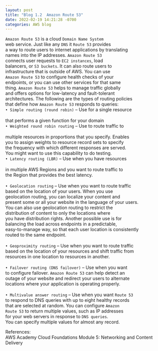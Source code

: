 ```yaml
---
layout: post
title: "Blog 1.2  Amazon Route 53"
date: 2022-02-19 14:21:28 -0700
categories: AWS blog
---
```

`Amazon Route 53` is a cloud `Domain Name System`  <br>
 web service. Just like any `DNS`  it `Route 53` provides <br>
 a way to route users to internet applications by translating <br>
 names into the IP addresses. `Amazon Route 53` <br>
 connects user requests to `EC2 instances`, load <br>
 balancers, or `S3 buckets`. It can also route users to <br>
 infrastructure that is outside of AWS. You can use <br>
 `Amazon Route 53` to configure health checks of your <br>
 endpoints, or you can use other services for that same <br>
 thing. `Amazon Route 53` helps to manage traffic globally <br>
 and offers options for low-latency and fault-tolerant <br>
architectures. The following are the types of routing policies <br>
 that define how `Amazon Route 53` responds to queries: <br>
`• Simple routing (round robin)` – Use for a single resource <br> <br>
 that performs a given function for your domain <br>
`• Weighted round robin routing` – Use to route traffic to <br> <br>
 multiple resources in proportions that you specify. Enables <br>
 you to assign weights to resource record sets to specify <br>
 the frequency with which different responses are served. <br>
 You might want to use this capability to do testing.  <br>
`• Latency routing (LBR)` – Use when you have resources <br> <br>
 in multiple AWS Regions and you want to route traffic to <br>
 the Region that provides the best latency.  <br> <br>
`• Geolocation routing` – Use when you want to route traffic <br>
 based on the location of your users. When you use <br>
 geolocation routing, you can localize your content and <br>
 present some or all your website in the language of your users. <br>
You can also use geolocation routing to restrict the <br>
 distribution of content to only the locations where <br>
you have distribution rights. Another possible use is for <br>
 balancing the load across endpoints in a predictable,  <br>
easy-to-manage way, so that each user location is consistently <br>
 routed to the same endpoint.  <br> <br>
`• Geoproximity routing` – Use when you want to route traffic <br>
 based on the location of your resources and shift traffic from <br>
resources in one location to resources in another.  <br> <br>
`• Failover routing (DNS failover)` – Use when you want <br>
to configure failover. `Amazon Route 53` can help detect an <br>
 outage of your website and redirect your users to alternate <br>
 locations where your application is operating properly. <br> <br>
`• Multivalue answer routing` – Use when you want `Route 53` <br>
 to respond to DNS queries with up to eight healthy records <br>
 that are selected at random. You can configure `Amazon` <br>
`Route 53` to return multiple values, such as IP addresses <br>
 for your web servers in response to `DNS queries`. <br>
You can specify multiple values for almost any record. <br>

<H14> References: </H14> <br>
<H14> AWS Academy Cloud Foundations 
Module 5: Networking and Content Delivery </H14>

